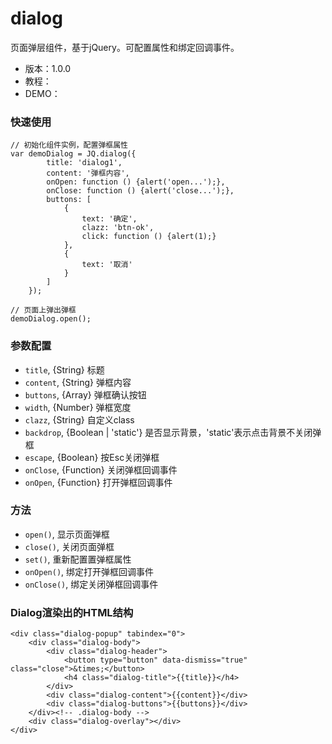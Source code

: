 dialog
===================

页面弹层组件，基于jQuery。可配置属性和绑定回调事件。

* 版本：1.0.0
* 教程：
* DEMO：

### 快速使用

    // 初始化组件实例，配置弹框属性
    var demoDialog = JQ.dialog({
            title: 'dialog1',
            content: '弹框内容',
            onOpen: function () {alert('open...');},
            onClose: function () {alert('close...');},
            buttons: [
                {
                    text: '确定',
                    clazz: 'btn-ok',
                    click: function () {alert(1);}
                },
                {
                    text: '取消'
                }
            ]
        });

    // 页面上弹出弹框
    demoDialog.open();

### 参数配置
* `title`,      {String} 标题
* `content`,    {String} 弹框内容
* `buttons`,    {Array} 弹框确认按钮
* `width`,      {Number} 弹框宽度
* `clazz`,      {String} 自定义class
* `backdrop`,   {Boolean | 'static'} 是否显示背景，'static'表示点击背景不关闭弹框
* `escape`,     {Boolean} 按Esc关闭弹框
* `onClose`,    {Function} 关闭弹框回调事件
* `onOpen`,     {Function} 打开弹框回调事件


### 方法
* `open()`, 显示页面弹框
* `close()`, 关闭页面弹框
* `set()`, 重新配置置弹框属性
* `onOpen()`, 绑定打开弹框回调事件
* `onClose()`, 绑定关闭弹框回调事件

### Dialog渲染出的HTML结构

    <div class="dialog-popup" tabindex="0">
        <div class="dialog-body">
            <div class="dialog-header">
                <button type="button" data-dismiss="true" class="close">&times;</button>
                <h4 class="dialog-title">{{title}}</h4>
            </div>
            <div class="dialog-content">{{content}}</div>
            <div class="dialog-buttons">{{buttons}}</div>
        </div><!-- .dialog-body -->
        <div class="dialog-overlay"></div>
    </div>